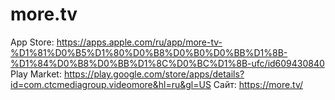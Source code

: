 # more.tv

App Store: https://apps.apple.com/ru/app/more-tv-%D1%81%D0%B5%D1%80%D0%B8%D0%B0%D0%BB%D1%8B-%D1%84%D0%B8%D0%BB%D1%8C%D0%BC%D1%8B-ufc/id609430840
Play Market: https://play.google.com/store/apps/details?id=com.ctcmediagroup.videomore&hl=ru&gl=US
Сайт: https://more.tv/